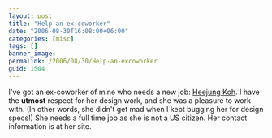 ```yaml
---
layout: post
title: "Help an ex-coworker"
date: "2006-08-30T16:08:00+06:00"
categories: [misc]
tags: []
banner_image: 
permalink: /2006/08/30/Help-an-excoworker
guid: 1504
---
```


I've got an ex-coworker of mine who needs a new job: <a href="http://www.heekoh.com">Heejung Koh</a>. I have the <b>utmost</b> respect for her design work, and she was a pleasure to work with. (In other words, she didn't get mad when I kept bugging her for design specs!) She needs a full time job as she is not a US citizen. Her contact information is at her site.